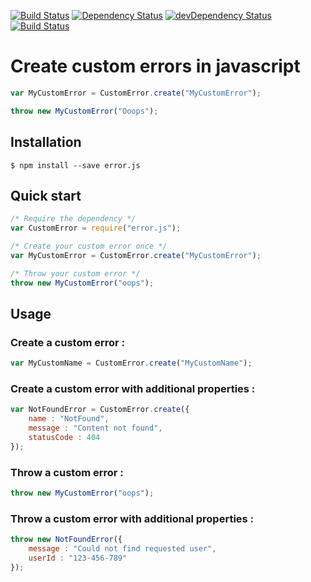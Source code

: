 [![Build Status](https://travis-ci.org/Krossnine/error.js.svg?branch=master)](https://travis-ci.org/Krossnine/error.js)
[![Dependency Status](https://david-dm.org/krossnine/custom-error.svg?style=flat)](https://david-dm.org/Krossnine/custom-error#info=dependencies)
[![devDependency Status](https://david-dm.org/Krossnine/custom-error/dev-status.svg)](https://david-dm.org/Krossnine/custom-error#info=devDependencies)
[![Build Status](https://badge.fury.io/js/error.js.svg)](https://www.npmjs.com/package/error.js)


# Create custom errors in javascript

```javascript
var MyCustomError = CustomError.create("MyCustomError");

throw new MyCustomError("Ooops");
```

## Installation

```shell
$ npm install --save error.js
```

## Quick start

```javascript
/* Require the dependency */
var CustomError = require("error.js");

/* Create your custom error once */
var MyCustomError = CustomError.create("MyCustomError");

/* Throw your custom error */
throw new MyCustomError("oops");
```

## Usage

### Create a custom error :

```javascript
var MyCustomName = CustomError.create("MyCustomName");
```

### Create a custom error with additional properties :

```javascript
var NotFoundError = CustomError.create({
	name : "NotFound",
	message : "Content not found",
	statusCode : 404
});
```

### Throw a custom error :

```javascript
throw new MyCustomError("oops");
```

### Throw a custom error with additional properties :

```javascript
throw new NotFoundError({
	message : "Could not find requested user",
	userId : "123-456-789"
});
```


